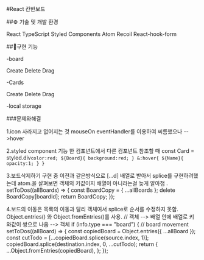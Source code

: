 #React 칸반보드

##⚙️ 기술 및 개발 환경

React
TypeScript
Styled Components
Atom
Recoil
React-hook-form

##🎐구현 기능

-board

Create
Delete
Drag

-Cards

Create
Delete
Drag

-local storage

###문제와해결

1.icon 사라지고 없어지는 것 mouseOn eventHandler를 이용하여 씨름했으나
-->hover

2.styled component 기능
한 컴포넌트에서 다른 컴포넌트 참조할 때
const Card = styled.div`color:red; ${Board}{ background:red; } &:hover{ ${Name}{ opacity:1; } }`

3.보드삭제하기 구현 중
이전과 같은방식으로 [...d]
배열로 받아서 splice를 구현하려했는데
atom.을 살펴보면 객체의 키값이지 배열이 아니라는걸 늦게 알아챔 . setToDos((allBoards) => {
const BoardCopy = { ...allBoards };
delete BoardCopy[boardId];
return BoardCopy;
});

4.보드의 이동은 목록의 이동과 달리 객체여서 splice로 순서를 수정하지 못함.
Object.entries() 와 Object.fromEntries()를 사용.
// 객체 --> 배열 안에 배열로 키와값이 쌍으로 나옴 --> 객체
if (info.type === "board") {
// board movement
setToDos((allBoard) => {
const copiedBoard = Object.entries({ ...allBoard });
const cutTodo = [...copiedBoard.splice(source.index, 1)];
copiedBoard.splice(destination.index, 0, ...cutTodo);
return {
...Object.fromEntries(copiedBoard),
};
});
